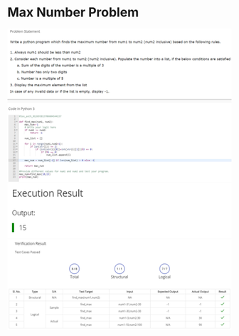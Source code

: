 # Max Number Problem

<img src = "images/i1.PNG">
<br>
<img src = "images/i2.PNG">
<br>
<img src = "images/i3.PNG">
<br>